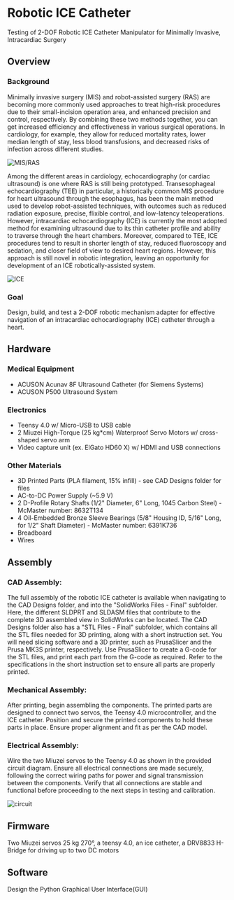 # Robotic ICE Catheter
Testing of 2-DOF Robotic ICE Catheter Manipulator for Minimally Invasive, Intracardiac Surgery

## Overview 
### Background
Minimally invasive surgery (MIS) and robot-assisted surgery (RAS) are becoming more commonly used approaches to treat high-risk procedures due to their small-incision operation area, and enhanced precision and control, respectively. By combining these two methods together, you can get increased efficiency and effectiveness in various surgical operations. In cardiology, for example, they allow for reduced mortality rates, lower median length of stay, less blood transfusions, and decreased risks of infection across different studies.

![MIS/RAS](https://stgaccinwbsdevlrs01.blob.core.windows.net/newcorporatewbsite/blogs/october2023/detail-main-Robotic-Heart-Surgery.jpeg)

Among the different areas in cardiology, echocardiography (or cardiac ultrasound) is one where RAS is still being  prototyped. Transesophageal echocardiography (TEE) in particular, a historically common MIS procedure for heart ultrasound through the esophagus, has been the main method used to develop robot-assisted techniques, with outcomes such as reduced radiation exposure, precise, flixible control, and low-latency teleoperations. However, intracardiac echocardiography (ICE) is currently the most adopted method for examining ultrasound due to its thin catheter profile and ability to traverse through the heart chambers. Moreover, compared to TEE, ICE procedures tend to result in shorter length of stay, reduced fluoroscopy and sedation, and closer field of view to desired heart regions. However, this approach is still novel in robotic integration, leaving an opportunity for development of an ICE robotically-assisted system.

![ICE](https://www.stryker.com/content/dam/stryker/endoscopy/products/acunav/images/AcuNav_Silo_Shadow_Left.png)
### Goal
Design, build, and test a 2-DOF robotic mechanism adapter for effective navigation of an intracardiac echocardiography (ICE) catheter through a heart.
## Hardware
### Medical Equipment
- ACUSON Acunav 8F Ultrasound Catheter (for Siemens Systems) 
- ACUSON P500 Ultrasound System

### Electronics
- Teensy 4.0 w/ Micro-USB to USB cable
- 2 Miuzei High-Torque (25 kg*cm) Waterproof Servo Motors w/ cross-shaped servo arm
- Video capture unit (ex. ElGato HD60 X) w/ HDMI and USB connections

### Other Materials
- 3D Printed Parts (PLA filament, 15% infill) - see CAD Designs folder for files
- AC-to-DC Power Supply (~5.9 V)
- 2 D-Profile Rotary Shafts (1/2" Diameter, 6" Long, 1045 Carbon Steel) - McMaster number: 8632T134
- 4 Oil-Embedded Bronze Sleeve Bearings (5/8" Housing ID, 5/16" Long, for 1/2" Shaft Diameter) - McMaster number: 6391K736
- Breadboard
- Wires

## Assembly
### CAD Assembly:
The full assembly of the robotic ICE catheter is available when navigating to the CAD Designs folder, and into the "SolidWorks Files - Final" subfolder. Here, the different SLDPRT and SLDASM files that contribute to the complete 3D assembled view in SolidWorks can be located. The CAD Designs folder also has a "STL Files - Final" subfolder, which contains all the STL files needed for 3D printing, along with a short instruction set. You will need slicing software and a 3D printer, such as PrusaSlicer and the Prusa MK3S printer, respectively. Use PrusaSlicer to create a G-code for the STL files, and print each part from the G-code as required. Refer to the specifications in the short instruction set to ensure all parts are properly printed.

### Mechanical Assembly:
After printing, begin assembling the components. The printed parts are designed to connect two servos, the Teensy 4.0 microcontroller, and the ICE catheter. Position and secure the printed components to hold these parts in place. Ensure proper alignment and fit as per the CAD model.

### Electrical Assembly:
Wire the two Miuzei servos to the Teensy 4.0 as shown in the provided circuit diagram. Ensure all electrical connections are made securely, following the correct wiring paths for power and signal transmission between the components. Verify that all connections are stable and functional before proceeding to the next steps in testing and calibration.

![circuit](https://github.com/user-attachments/assets/4ba8add6-169e-4741-865c-dd9f1d21a488)


## Firmware
Two Miuzei servos 25 kg 270°, a teensy 4.0, an ice catheter, a DRV8833 H-Bridge for driving up to two DC motors

## Software
Design the Python Graphical User Interface(GUI) 
